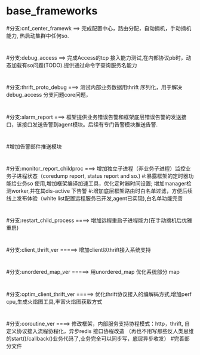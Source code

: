 # base_frameworks
#分支:cnf_center_framewk ==> 完成配置中心，路由分配，自动摘机，手动摘机能力, 热启动集群中任何so.
#
#分支:debug_access  ==>  完成Access的tcp 接入能力测试,在内部协议pb时，动态加载有so问题(TODO).提供通过命令字查询服务名能力
#
#分支:thrift_proto_debug ===> 测试内部业务数据用thrift 序列化，用于解决debug_access 分支问题core问题，
#
##
#分支:alarm_report ===> 框架提供业务错误告警和框架底层错误告警的发送接口，该接口发送告警到agent模块。后续有专门告警模块推送告警.
#
#增加告警邮件推送模块 
#
#分支:monitor_report_childproc ===> 增加独立子进程（非业务子进程）监控业务子进程状态（coredump report, status report and so.)
#:暴露框架的定时器功能给业务so 使用,增加框架编译加速工具，优化定时器时间设置; 增加manager检测worker,并在其dis-active 下告警
#:增加底层框架路由时白名单过滤，方便后续线上发布体验（white list配置远程服务已开发,agent已实现),白名单功能完善
#
#分支:restart_child_process ====> 增加远程重启子进程能力(在手动摘机后优雅重启)
#
#分支:client_thrift_ver  =====> 增加client以thrift接入系统支持
#
#分支:unordered_map_ver  =====> 用unordered_map 优化系统部分 map
#
#分支:optim_client_thrift_ver =====> 优化thrift协议接入的编解码方式,增加perf cpu,生成火焰图工具,丰富火焰图获取方式
#
#分支:coroutine_ver  ====> 修改框架，内部服务支持协程模式：http，thrift, 自定义协议接入流程协程化，异步redis 接口协程改造
（再也不用写那些反人类思维的start()/callback()业务代码了,业务完全可以同步写，底层异步收发）
#完善部分文件
